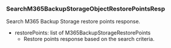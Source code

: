 ### SearchM365BackupStorageObjectRestorePointsResp
Search M365 Backup Storage restore points response.

- restorePoints: list of M365BackupStorageRestorePoints
  - Restore points response based on the search criteria. 
